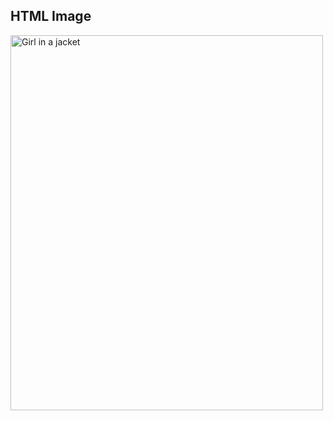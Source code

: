 <!DOCTYPE html>
<html>
<body>

<h2>HTML Image</h2>
<img src="image.jpg" alt="Girl in a jacket" width="500" height="600">

</body>
</html>
